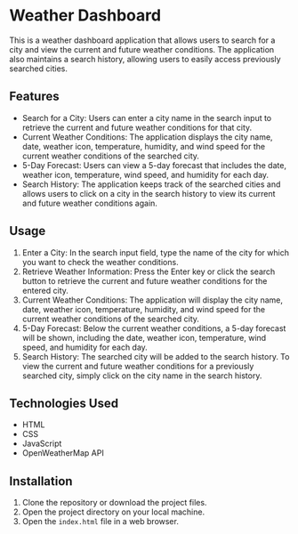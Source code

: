 # Weather Dashboard

This is a weather dashboard application that allows users to search for a city and view the current and future weather conditions. The application also maintains a search history, allowing users to easily access previously searched cities.

## Features

- Search for a City: Users can enter a city name in the search input to retrieve the current and future weather conditions for that city.
- Current Weather Conditions: The application displays the city name, date, weather icon, temperature, humidity, and wind speed for the current weather conditions of the searched city.
- 5-Day Forecast: Users can view a 5-day forecast that includes the date, weather icon, temperature, wind speed, and humidity for each day.
- Search History: The application keeps track of the searched cities and allows users to click on a city in the search history to view its current and future weather conditions again.

## Usage

1. Enter a City: In the search input field, type the name of the city for which you want to check the weather conditions.
2. Retrieve Weather Information: Press the Enter key or click the search button to retrieve the current and future weather conditions for the entered city.
3. Current Weather Conditions: The application will display the city name, date, weather icon, temperature, humidity, and wind speed for the current weather conditions of the searched city.
4. 5-Day Forecast: Below the current weather conditions, a 5-day forecast will be shown, including the date, weather icon, temperature, wind speed, and humidity for each day.
5. Search History: The searched city will be added to the search history. To view the current and future weather conditions for a previously searched city, simply click on the city name in the search history.

## Technologies Used

- HTML
- CSS
- JavaScript
- OpenWeatherMap API

## Installation

1. Clone the repository or download the project files.
2. Open the project directory on your local machine.
3. Open the `index.html` file in a web browser.

